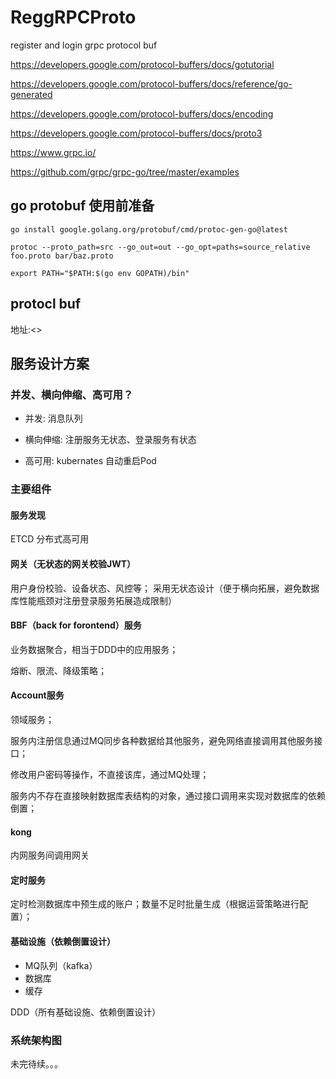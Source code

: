 # ReggRPCProto

register and login grpc protocol buf

<https://developers.google.com/protocol-buffers/docs/gotutorial>

<https://developers.google.com/protocol-buffers/docs/reference/go-generated>

<https://developers.google.com/protocol-buffers/docs/encoding>

<https://developers.google.com/protocol-buffers/docs/proto3>

<https://www.grpc.io/>

<https://github.com/grpc/grpc-go/tree/master/examples>

## go protobuf 使用前准备

```shell
go install google.golang.org/protobuf/cmd/protoc-gen-go@latest

protoc --proto_path=src --go_out=out --go_opt=paths=source_relative foo.proto bar/baz.proto

export PATH="$PATH:$(go env GOPATH)/bin"
```

## protocl buf

地址:<>

## 服务设计方案

### 并发、横向伸缩、高可用？

- 并发: 消息队列

- 横向伸缩: 注册服务无状态、登录服务有状态

- 高可用: kubernates 自动重启Pod

### 主要组件

#### 服务发现

ETCD 分布式高可用

#### 网关（无状态的网关校验JWT）

用户身份校验、设备状态、风控等；
采用无状态设计（便于横向拓展，避免数据库性能瓶颈对注册登录服务拓展造成限制）

#### BBF（back for forontend）服务

业务数据聚合，相当于DDD中的应用服务；

熔断、限流、降级策略；

#### Account服务

领域服务；

服务内注册信息通过MQ同步各种数据给其他服务，避免网络直接调用其他服务接口；

修改用户密码等操作，不直接该库，通过MQ处理；

服务内不存在直接映射数据库表结构的对象，通过接口调用来实现对数据库的依赖倒置；

#### kong

内网服务间调用网关

#### 定时服务

定时检测数据库中预生成的账户；数量不足时批量生成（根据运营策略进行配置）；

#### 基础设施（依赖倒置设计）

- MQ队列（kafka）
- 数据库
- 缓存

DDD（所有基础设施、依赖倒置设计）

### 系统架构图

未完待续。。。
